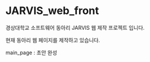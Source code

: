 # JARVIS_web_front
경상대학교 소프트웨어 동아리 JARVIS 웹 제작 프로젝트 입니다.

현재 동아리 웹 페이지를 제작하고 있습니다.

main_page : 초안 완성
